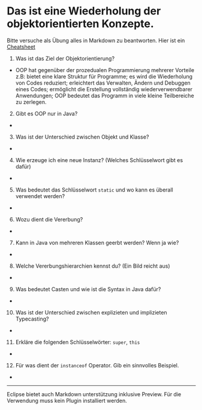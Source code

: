 # Das ist eine Wiederholung der objektorientierten Konzepte.

Bitte versuche als Übung alles in Markdown zu beantworten. Hier ist ein [Cheatsheet](https://github.com/adam-p/markdown-here/wiki/Markdown-Cheatsheet)

1. Was ist das Ziel der Objektorientierung?
 * OOP hat gegenüber der prozedualen Programmierung mehrerer Vorteile z.B: bietet eine klare Struktur für Programme; es wird die Wiederholung von Codes reduziert; erleichtert das Verwalten, Ändern und Debuggen eines Codes; ermöglicht die Erstellung vollständig wiederverwendbarer Anwendungen; 
 OOP bedeutet das Programm in viele kleine Teilbereiche zu zerlegen.
 
2. Gibt es OOP nur in Java?
 * 
3. Was ist der Unterschied zwischen Objekt und Klasse?
 * 
4. Wie erzeuge ich eine neue Instanz? (Welches Schlüsselwort gibt es dafür)
 * 
5. Was bedeutet das Schlüsselwort `static` und wo kann es überall verwendet werden?
 * 
6. Wozu dient die Vererbung?
 * 
7. Kann in Java von mehreren Klassen geerbt werden? Wenn ja wie?
 * 
8. Welche Vererbungshierarchien kennst du? (Ein Bild reicht aus)
  * 
9. Was bedeutet Casten und wie ist die Syntax in Java dafür?
  * 
10. Was ist der Unterschied zwischen explizieten und implizieten Typecasting?
 * 
11. Erkläre die folgenden Schlüsselwörter: `super`, `this`
 * 
12. Für was dient der `instanceof` Operator. Gib ein sinnvolles Beispiel.
 * 
 ---
 Eclipse bietet auch Markdown unterstützung inklusive Preview. Für die Verwendung muss kein Plugin installiert werden.
